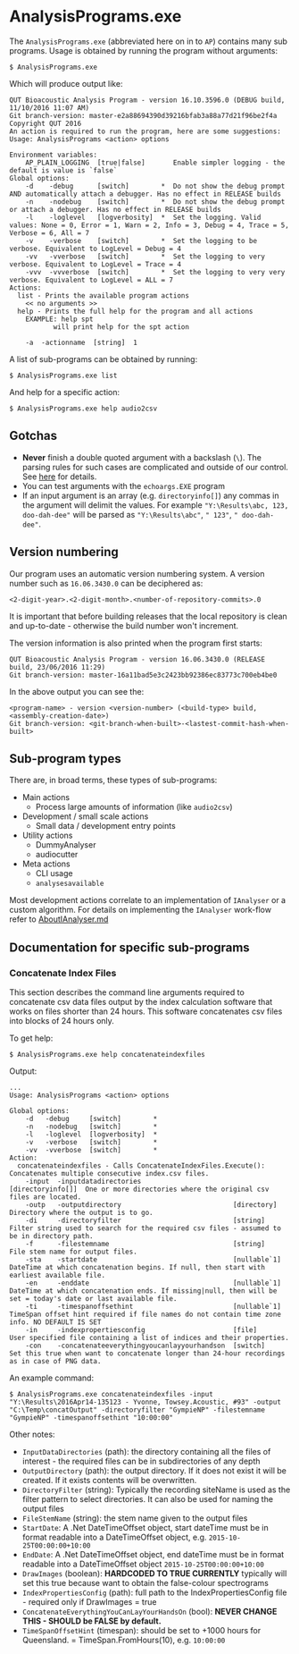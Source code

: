 # AnalysisPrograms.exe

The `AnalysisPrograms.exe` (abbreviated here on in to `AP`) contains many sub programs. 
Usage is obtained by running the program without arguments:

    $ AnalysisPrograms.exe

Which will produce output like:
```
QUT Bioacoustic Analysis Program - version 16.10.3596.0 (DEBUG build, 11/10/2016 11:07 AM)
Git branch-version: master-e2a88694390d39216bfab3a88a77d21f96be2f4a
Copyright QUT 2016
An action is required to run the program, here are some suggestions:
Usage: AnalysisPrograms <action> options

Environment variables:
    AP_PLAIN_LOGGING  [true|false]       Enable simpler logging - the default is value is `false`
Global options:
    -d    -debug      [switch]        *  Do not show the debug prompt AND automatically attach a debugger. Has no effect in RELEASE builds
    -n    -nodebug    [switch]        *  Do not show the debug prompt or attach a debugger. Has no effect in RELEASE builds
    -l    -loglevel   [logverbosity]  *  Set the logging. Valid values: None = 0, Error = 1, Warn = 2, Info = 3, Debug = 4, Trace = 5, Verbose = 6, All = 7
    -v    -verbose    [switch]        *  Set the logging to be verbose. Equivalent to LogLevel = Debug = 4
    -vv   -vverbose   [switch]        *  Set the logging to very verbose. Equivalent to LogLevel = Trace = 4
    -vvv  -vvverbose  [switch]        *  Set the logging to very very verbose. Equivalent to LogLevel = ALL = 7
Actions:
  list - Prints the available program actions
    << no arguments >>
  help - Prints the full help for the program and all actions
    EXAMPLE: help spt
           will print help for the spt action

    -a  -actionname  [string]  1
```


A list of sub-programs can be obtained by running:

    $ AnalysisPrograms.exe list

And help for a specific action:

    $ AnalysisPrograms.exe help audio2csv

## Gotchas 

 - **Never** finish a double quoted argument with a backslash (`\`). The parsing rules for such 
cases are complicated and outside of our control. See 
[here](https://msdn.microsoft.com/en-us/library/system.environment.getcommandlineargs.aspx) for 
details.
 - You can test arguments with the `echoargs.EXE` program
 - If an input argument is an array (e.g. `directoryinfo[]`) any commas in the argument will delimit
the values. For example `"Y:\Results\abc, 123, doo-dah-dee"` will be parsed as
`"Y:\Results\abc"`, `" 123"`, `" doo-dah-dee"`. 

## Version numbering

Our program uses an automatic version numbering system. A version number such as `16.06.3430.0` can be deciphered as:

```
<2-digit-year>.<2-digit-month>.<number-of-repository-commits>.0
```

It is important that before building releases that the local repository is clean and up-to-date - otherwise the 
build number won't increment.

The version information is also printed when the program first starts:

```
QUT Bioacoustic Analysis Program - version 16.06.3430.0 (RELEASE build, 23/06/2016 11:29)
Git branch-version: master-16a11bad5e3c2423bb92386ec83773c700eb4be0
```

In the above output you can see the:
```
<program-name> - version <version-number> (<build-type> build, <assembly-creation-date>)
Git branch-version: <git-branch-when-built>-<lastest-commit-hash-when-built>
```
  

## Sub-program types
There are, in broad terms, these types of sub-programs:

 - Main actions
	 - Process large amounts of information (like `audio2csv`)
 - Development / small scale actions
	 - Small data / development entry points 
 - Utility actions
	 - DummyAnalyser
	 - audiocutter
 - Meta actions
	 - CLI usage
	 - `analysesavailable`

Most development actions correlate to an implementation of `IAnalyser` or a custom algorithm. For details on implementing the `IAnalyser` work-flow refer to [AboutIAnalyser.md](AudioAnalysis/AboutIAnalyser.md)

## Documentation for specific sub-programs

### Concatenate Index Files

This section describes the command line arguments required to concatenate csv data files output by 
the index calculation software that works on files shorter than 24 hours.
This software concatenates csv files into blocks of 24 hours only.



To get help:

    $ AnalysisPrograms.exe help concatenateindexfiles

Output:

```
...
Usage: AnalysisPrograms <action> options

Global options:
    -d   -debug     [switch]        *
    -n   -nodebug   [switch]        *
    -l   -loglevel  [logverbosity]  *
    -v   -verbose   [switch]        *
    -vv  -vverbose  [switch]        *
Action:
  concatenateindexfiles - Calls ConcatenateIndexFiles.Execute():  Concatenates multiple consecutive index.csv files.
    -input  -inputdatadirectories                       [directoryinfo[]]  One or more directories where the original csv files are located.
    -outp   -outputdirectory                            [directory]        Directory where the output is to go.
    -di     -directoryfilter                            [string]           Filter string used to search for the required csv files - assumed to be in directory path.
    -f      -filestemname                               [string]           File stem name for output files.
    -sta    -startdate                                  [nullable`1]       DateTime at which concatenation begins. If null, then start with earliest available file.
    -en     -enddate                                    [nullable`1]       DateTime at which concatenation ends. If missing|null, then will be set = today's date or last available file.
    -ti     -timespanoffsethint                         [nullable`1]       TimeSpan offset hint required if file names do not contain time zone info. NO DEFAULT IS SET
    -in     -indexpropertiesconfig                      [file]             User specified file containing a list of indices and their properties.
    -con    -concatenateeverythingyoucanlayyourhandson  [switch]           Set this true when want to concatenate longer than 24-hour recordings as in case of PNG data.
```

An example command: 

    $ AnalysisPrograms.exe concatenateindexfiles -input "Y:\Results\2016Apr14-135123 - Yvonne, Towsey.Acoustic, #93" -output "C:\Temp\concatOutput" -directoryfilter "GympieNP" -filestemname "GympieNP" -timespanoffsethint "10:00:00"

Other notes:
- `InputDataDirectories` (path): the directory containing all the files of interest - the required files can be in subdirectories of any depth
- `OutputDirectory` (path): the output directory. If it does not exist it will be created. If it exists contents will be overwritten.
- `DirectoryFilter` (string): Typically the recording siteName is used as the filter pattern to select directories. It can also be used for naming the output files
- `FileStemName` (string): the stem name given to the output files
- `StartDate`: A .Net DateTimeOffset object, start dateTime must be in format readable into a DateTimeOffset object, e.g. `2015-10-25T00:00:00+10:00`
- `EndDate`: A .Net DateTimeOffset object, end  dateTime must be in format readable into a DateTimeOffset object `2015-10-25T00:00:00+10:00`
- `DrawImages` (boolean): **HARDCODED TO TRUE CURRENTLY** typically will set this true because want to obtain the false-colour spectrograms
- `IndexPropertiesConfig` (path): full path to the IndexPropertiesConfig file - required only if DrawImages = true
- `ConcatenateEverythingYouCanLayYourHandsOn` (bool): **NEVER CHANGE THIS - SHOULD be FALSE by default.**
- `TimeSpanOffsetHint` (timespan): should be set to +1000 hours for Queensland. = TimeSpan.FromHours(10), e.g. `10:00:00`

